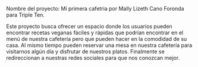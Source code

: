 Nombre del proyecto: Mi primera cafetria por Mally Lizeth Cano Foronda para Triple Ten.

Este proyecto busca ofrecer un espacio donde los usuarios pueden encontrar recetas veganas fáciles y rápidas que podrían encontrar en el menú de nuestra cafetería pero que pueden hacer en la comodidad de su casa. Al mismo tiempo pueden reservar una mesa en nuestra cafetería para visitarnos algún día y disfrutar de nuestros platos. Finalmente se redireccionan a nuestras redes sociales para que nos conozcan mejor.
